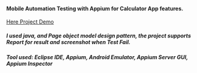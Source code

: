 #### Mobile Automation Testing with Appium for Calculator App features.

[Here Project Demo](https://drive.google.com/file/d/1grS3vr8gDqfLUUwFmkKKjQqOGelH_bCk/view?usp=sharing)

##### I used java, and Page object model design pattern, the project supports Report for result and screenshot when Test Fail.
##### Tool used: Eclipse IDE, Appium, Android Emulator, Appium Server GUI, Appium Inspector 
